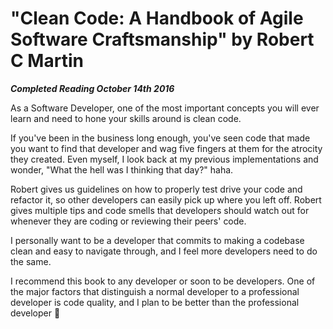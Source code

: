 # "Clean Code: A Handbook of Agile Software Craftsmanship" by Robert C Martin

***Completed Reading October 14th 2016***

As a Software Developer, one of the most important concepts you will ever learn and need to hone your skills around is clean code.

If you've been in the business long enough, you've seen code that made you want to find that developer and wag five fingers at them for the atrocity they created. Even myself, I look back at my previous implementations and wonder, "What the hell was I thinking that day?" haha.

Robert gives us guidelines on how to properly test drive your code and refactor it, so other developers can easily pick up where you left off. Robert gives multiple tips and code smells that developers should watch out for whenever they are coding or reviewing their peers' code.

I personally want to be a developer that commits to making a codebase clean and easy to navigate through, and I feel more developers need to do the same.

I recommend this book to any developer or soon to be developers. One of the major factors that distinguish a normal developer to a professional developer is code quality, and I plan to be better than the professional developer 🙂

